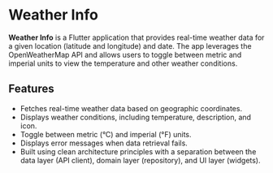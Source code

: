 # Weather Info

**Weather Info** is a Flutter application that provides real-time weather data for a given location (latitude and longitude) and date. The app leverages the OpenWeatherMap API and allows users to toggle between metric and imperial units to view the temperature and other weather conditions.

## Features

- Fetches real-time weather data based on geographic coordinates.
- Displays weather conditions, including temperature, description, and icon.
- Toggle between metric (°C) and imperial (°F) units.
- Displays error messages when data retrieval fails.
- Built using clean architecture principles with a separation between the data layer (API client), domain layer (repository), and UI layer (widgets).



